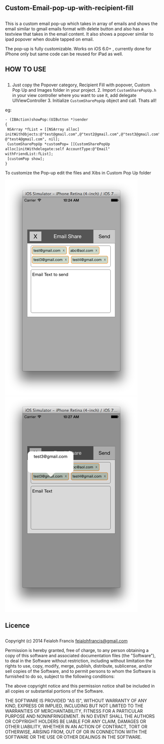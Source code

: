 ## Custom-Email-pop-up-with-recipient-fill
## 

This is a custom email pop-up which takes in array of emails and shows the email similar to gmail emails format with delete
button and also has a textview that takes in the email content. It also shows a popover similar to ipad popover when double
tapped on email.

The pop-up is fully customizable. Works on iOS 6.0+ , currently done for iPhone only but same code can be reused for iPad as
well.

## HOW TO USE
## 

1. Just copy the Popover category, Recipient Fill with popover, Custom Pop Up and Images folder in your project. 2. Import
`CustomSharePopUp.h` in your view controller where you want to use it, add delegate
UIViewController<CustomSharePopUpDelegate> 3. Initialize `CustomSharePopUp` object and call. Thats all!

eg:

```obj-c 
- (IBAction)showPop:(UIButton *)sender 
{
 NSArray *fList = [[NSArray alloc] initWithObjects:@"test@gmail.com",@"test2@gmail.com",@"test3@gmail.com", @"test4@gmail.com", nil]; 
 CustomSharePopUp *customPop= [[CustomSharePopUp alloc]initWithdelegate:self AccountType:@"Email" withFriendList:fList]; 
 [customPop show];
}
```

To customize the Pop-up edit the files and Xibs in Custom Pop Up folder


![Alt][screenshot1]		![Alt][screenshot2]

[screenshot1]:https://github.com/feialoh/EmailRecipientFill/blob/master/Screenshot2.png
[screenshot2]:https://github.com/feialoh/EmailRecipientFill/blob/master/Screenshot1.png


## Licence
## 

Copyright (c) 2014 Feialoh Francis <feialohfrancis@gmail.com>


Permission is hereby granted, free of charge, to any person obtaining a copy of this software and associated documentation
files (the "Software"), to deal in the Software without restriction, including without limitation the rights to use, copy,
modify, merge, publish, distribute, sublicense, and/or sell copies of the Software, and to permit persons to whom the
Software is furnished to do so, subject to the following conditions:

The above copyright notice and this permission notice shall be included in all copies or substantial portions of the
Software.

THE SOFTWARE IS PROVIDED "AS IS", WITHOUT WARRANTY OF ANY KIND, EXPRESS OR IMPLIED, INCLUDING BUT NOT LIMITED TO THE
WARRANTIES OF MERCHANTABILITY, FITNESS FOR A PARTICULAR PURPOSE AND NONINFRINGEMENT. IN NO EVENT SHALL THE AUTHORS OR
COPYRIGHT HOLDERS BE LIABLE FOR ANY CLAIM, DAMAGES OR OTHER LIABILITY, WHETHER IN AN ACTION OF CONTRACT, TORT OR OTHERWISE,
ARISING FROM, OUT OF OR IN CONNECTION WITH THE SOFTWARE OR THE USE OR OTHER DEALINGS IN THE SOFTWARE.